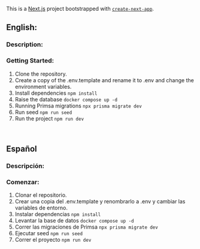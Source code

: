 This is a [Next.js](https://nextjs.org/) project bootstrapped with [`create-next-app`](https://github.com/vercel/next.js/tree/canary/packages/create-next-app).

## English:
### Description:

### Getting Started:
1. Clone the repository.
2. Create a copy of the .env.template and rename it to .env and change the environment variables.
3. Install dependencies ```npm install```
4. Raise the database ```docker compose up -d```
5. Running Primsa migrations ```npx prisma migrate dev```
6. Run seed ```npm run seed```
7. Run the project ```npm run dev```

</br>

## Español
### Descripción:

### Comenzar:
1. Clonar el repositorio.
2. Crear una copia del .env.template y renombrarlo a .env y cambiar las variables de entorno.
3. Instalar dependencias ```npm install```
4. Levantar la base de datos ```docker compose up -d```
5. Correr las migraciones de Primsa ```npx prisma migrate dev```
6. Ejecutar seed ```npm run seed```
7. Correr el proyecto ```npm run dev```
